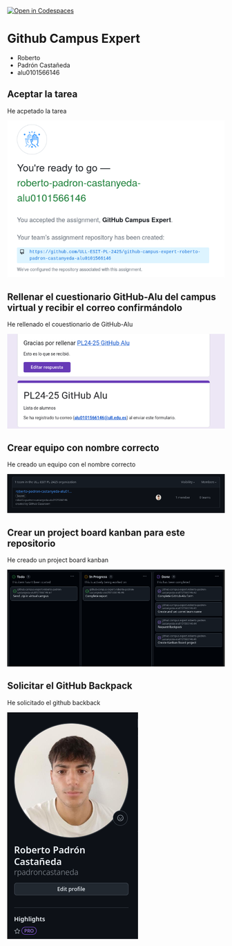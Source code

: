 [![Open in Codespaces](https://classroom.github.com/assets/launch-codespace-2972f46106e565e64193e422d61a12cf1da4916b45550586e14ef0a7c637dd04.svg)](https://classroom.github.com/open-in-codespaces?assignment_repo_id=17882502)
# Github Campus Expert 

- Roberto
- Padrón Castañeda 
- alu0101566146

## Aceptar la tarea 

He acpetado la tarea

![Tarea aceptada](docs/Tarea-aceptada.png)

## Rellenar el cuestionario GitHub-Alu del campus virtual y recibir el correo confirmándolo

He rellenado el couestionario de GitHub-Alu

![correo de confirmacion del cuestionario](docs/GitHub-Alu.png)

## Crear equipo con nombre correcto

He creado un equipo con el nombre correcto

![equipo](docs/Equipo.png)

## Crear un project board kanban para este repositorio

He creado un project board kanban

![project board kanban](docs/project-board.png)

## Solicitar el GitHub Backpack

He solicitado el github backback

![github backpack](docs/backpack.png)
